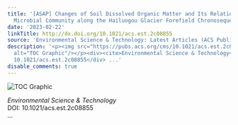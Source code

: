 ```yaml
---
title: '[ASAP] Changes of Soil Dissolved Organic Matter and Its Relationship with
  Microbial Community along the Hailuogou Glacier Forefield Chronosequence'
date: '2023-02-22'
linkTitle: http://dx.doi.org/10.1021/acs.est.2c08855
source: 'Environmental Science & Technology: Latest Articles (ACS Publications)'
description: '<p><img src="https://pubs.acs.org/cms/10.1021/acs.est.2c08855/asset/images/medium/es2c08855_0008.gif"
  alt="TOC Graphic"/></p><div><cite>Environmental Science & Technology</cite></div><div>DOI:
  10.1021/acs.est.2c08855</div> ...'
disable_comments: true
---
```

<p><img src="https://pubs.acs.org/cms/10.1021/acs.est.2c08855/asset/images/medium/es2c08855_0008.gif" alt="TOC Graphic"/></p><div><cite>Environmental Science & Technology</cite></div><div>DOI: 10.1021/acs.est.2c08855</div> ...